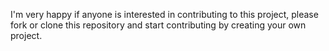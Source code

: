 I'm very happy if anyone is interested in contributing to this project, please fork or clone this repository and start contributing by creating your own project.

